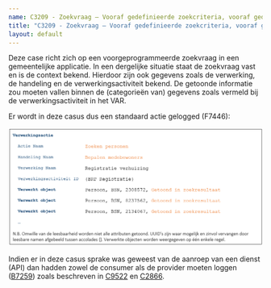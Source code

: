 ```yaml
---
name: C3209 - Zoekvraag – Vooraf gedefinieerde zoekcriteria, vooraf gedefinieerde resultaatvelden
title: "C3209 - Zoekvraag – Vooraf gedefinieerde zoekcriteria, vooraf gedefinieerde resultaatvelden"
layout: default
---
```

Deze case richt zich op een voorgeprogrammeerde zoekvraag in een gemeentelijke applicatie. In een dergelijke situatie staat de zoekvraag vast en is de context bekend. Hierdoor zijn ook gegevens zoals de verwerking, de handeling en de verwerkingsactiviteit bekend. De getoonde informatie zou moeten vallen binnen de (categorieën van) gegevens zoals vermeld bij de verwerkingsactiviteit in het VAR.

Er wordt in deze casus dus een standaard actie gelogged (F7446):

<img src="./_assets/3209_1.png" alt="" width="700"/>

Indien er in deze casus sprake was geweest van de aanroep van een dienst (API) dan hadden zowel de consumer als de provider moeten loggen ([B7259](./7259.md)) zoals beschreven in [C9522](./9522.md) en [C2866](./2866.md).
